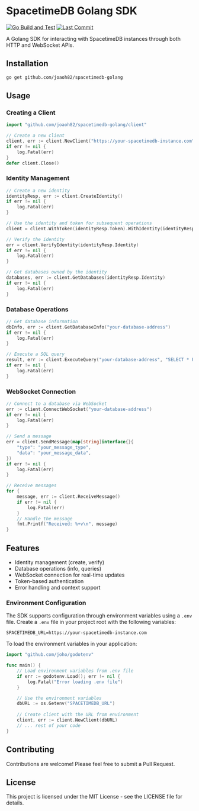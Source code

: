 # SpacetimeDB Golang SDK

[![Go Build and Test](https://github.com/joaoh82/spacetimedb-golang/actions/workflows/go.yml/badge.svg)](https://github.com/joaoh82/spacetimedb-golang/actions/workflows/go.yml)
[![Last Commit](https://img.shields.io/github/last-commit/joaoh82/spacetimedb-golang)](https://github.com/joaoh82/spacetimedb-golang/commits/main)

A Golang SDK for interacting with SpacetimeDB instances through both HTTP and WebSocket APIs.

## Installation

```bash
go get github.com/joaoh82/spacetimedb-golang
```

## Usage

### Creating a Client

```go
import "github.com/joaoh82/spacetimedb-golang/client"

// Create a new client
client, err := client.NewClient("https://your-spacetimedb-instance.com")
if err != nil {
    log.Fatal(err)
}
defer client.Close()
```

### Identity Management

```go
// Create a new identity
identityResp, err := client.CreateIdentity()
if err != nil {
    log.Fatal(err)
}

// Use the identity and token for subsequent operations
client = client.WithToken(identityResp.Token).WithIdentity(identityResp.Identity)

// Verify the identity
err = client.VerifyIdentity(identityResp.Identity)
if err != nil {
    log.Fatal(err)
}

// Get databases owned by the identity
databases, err := client.GetDatabases(identityResp.Identity)
if err != nil {
    log.Fatal(err)
}
```

### Database Operations

```go
// Get database information
dbInfo, err := client.GetDatabaseInfo("your-database-address")
if err != nil {
    log.Fatal(err)
}

// Execute a SQL query
result, err := client.ExecuteQuery("your-database-address", "SELECT * FROM your_table")
if err != nil {
    log.Fatal(err)
}
```

### WebSocket Connection

```go
// Connect to a database via WebSocket
err := client.ConnectWebSocket("your-database-address")
if err != nil {
    log.Fatal(err)
}

// Send a message
err = client.SendMessage(map[string]interface{}{
    "type": "your_message_type",
    "data": "your_message_data",
})
if err != nil {
    log.Fatal(err)
}

// Receive messages
for {
    message, err := client.ReceiveMessage()
    if err != nil {
        log.Fatal(err)
    }
    // Handle the message
    fmt.Printf("Received: %+v\n", message)
}
```

## Features

- Identity management (create, verify)
- Database operations (info, queries)
- WebSocket connection for real-time updates
- Token-based authentication
- Error handling and context support

### Environment Configuration

The SDK supports configuration through environment variables using a `.env` file. Create a `.env` file in your project root with the following variables:

```env
SPACETIMEDB_URL=https://your-spacetimedb-instance.com
```

To load the environment variables in your application:

```go
import "github.com/joho/godotenv"

func main() {
    // Load environment variables from .env file
    if err := godotenv.Load(); err != nil {
        log.Fatal("Error loading .env file")
    }

    // Use the environment variables
    dbURL := os.Getenv("SPACETIMEDB_URL")
    
    // Create client with the URL from environment
    client, err := client.NewClient(dbURL)
    // ... rest of your code
}
```

## Contributing

Contributions are welcome! Please feel free to submit a Pull Request.

## License

This project is licensed under the MIT License - see the LICENSE file for details.
